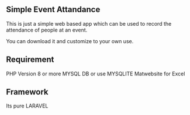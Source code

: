## Simple Event Attandance

This is just a simple web based app which can be used to record the attendance of people at an event.

You can download it and customize to your own use.

## Requirement
PHP Version 8 or more
MYSQL DB or use MYSQLITE
Matwebsite for Excel



## Framework

Its pure LARAVEL

